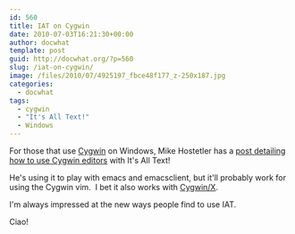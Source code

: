 ```yaml
---
id: 560
title: IAT on Cygwin
date: 2010-07-03T16:21:30+00:00
author: docwhat
template: post
guid: http://docwhat.org/?p=560
slug: /iat-on-cygwin/
image: /files/2010/07/4925197_fbce48f177_z-250x187.jpg
categories:
  - docwhat
tags:
  - cygwin
  - "It's All Text!"
  - Windows
---
```


For those that use [Cygwin](http://www.cygwin.com/ 'Cygwin') on Windows, Mike
Hostetler has a
[post detailing how to use Cygwin editors](http://mike.hostetlerhome.com/2010/03/04/getting-its-all-text-to-play-with-cygwin/ "Getting It's All Text to play with Cygwin")
with It's All Text!

<!-- more -->

He's using it to play with emacs and emacsclient, but it'll probably work for
using the Cygwin vim.  I bet it also works with
[Cygwin/X](http://x.cygwin.com/ 'Cygwin/X').

I'm always impressed at the new ways people find to use IAT.

Ciao!
